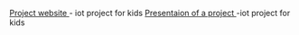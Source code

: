 [Project website ](https://googleiotkids.com/)- iot project for kids
[Presentaion of a project ](https://www.canva.com/design/DAFP9Bc69lk/6EKhxJIOCsBolnj3T3z_Ug/view?utm_content=DAFP9Bc69lk&utm_campaign=designshare&utm_medium=link&utm_source=publishsharelink)-iot project for kids
